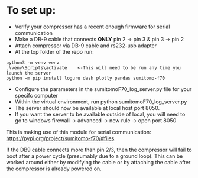 


# To set up:
* Verify your compressor has a recent enough firmware for serial communication 
* Make a DB-9 cable that connects **ONLY** pin 2 -> pin 3 & pin 3 -> pin 2
* Attach compressor via DB-9 cable and rs232-usb adapter
* At the top folder of the repo run:
  
```
python3 -m venv venv
.\venv\Scripts\activate    <-This will need to be run any time you launch the server
python -m pip install loguru dash plotly pandas sumitomo-f70
```

* Configure the parameters in the sumitomoF70_log_server.py file for your specifc computer
* Within the virtual environment, run python sumitomoF70_log_server.py
* The server should now be available at local host port 8050.
* If you want the server to be available outside of local, you will need to go to windows firewall -> advanced -> new rule -> open port 8050


This is making use of this module for serial communication:
https://pypi.org/project/sumitomo-f70/#files

If the DB9 cable connects more than pin 2/3, then the compressor will fail to boot after a power cycle (presumably due to a ground loop). This can be worked around either by modifying the cable or by attaching the cable after the compressor is already powered on.
